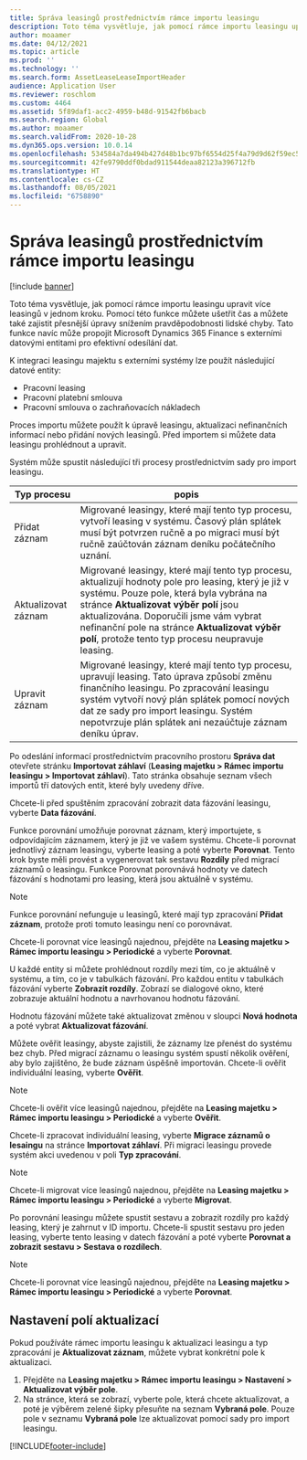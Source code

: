 ```yaml
---
title: Správa leasingů prostřednictvím rámce importu leasingu
description: Toto téma vysvětluje, jak pomocí rámce importu leasingu upravit více leasingů najednou.
author: moaamer
ms.date: 04/12/2021
ms.topic: article
ms.prod: ''
ms.technology: ''
ms.search.form: AssetLeaseLeaseImportHeader
audience: Application User
ms.reviewer: roschlom
ms.custom: 4464
ms.assetid: 5f89daf1-acc2-4959-b48d-91542fb6bacb
ms.search.region: Global
ms.author: moaamer
ms.search.validFrom: 2020-10-28
ms.dyn365.ops.version: 10.0.14
ms.openlocfilehash: 534584a7da494b427d48b1bc97bf6554d25f4a79d9d62f59ec5f2afb65e67431
ms.sourcegitcommit: 42fe9790ddf0bdad911544deaa82123a396712fb
ms.translationtype: HT
ms.contentlocale: cs-CZ
ms.lasthandoff: 08/05/2021
ms.locfileid: "6758890"
---
```

# <a name="manage-leases-through-the-lease-import-framework"></a>Správa leasingů prostřednictvím rámce importu leasingu

[!include [banner](../includes/banner.md)]

Toto téma vysvětluje, jak pomocí rámce importu leasingu upravit více leasingů v jednom kroku. Pomocí této funkce můžete ušetřit čas a můžete také zajistit přesnější úpravy snížením pravděpodobnosti lidské chyby. Tato funkce navíc může propojit Microsoft Dynamics 365 Finance s externími datovými entitami pro efektivní odesílání dat.

K integraci leasingu majektu s externími systémy lze použít následující datové entity:

- Pracovní leasing
- Pracovní platební smlouva
- Pracovní smlouva o zachraňovacích nákladech

Proces importu můžete použít k úpravě leasingu, aktualizaci nefinančních informací nebo přidání nových leasingů. Před importem si můžete data leasingu prohlédnout a upravit.

Systém může spustit následující tři procesy prostřednictvím sady pro import leasingu.

| Typ procesu  | popis |
|---------------|-------------|
| Přidat záznam    | Migrované leasingy, které mají tento typ procesu, vytvoří leasing v systému. Časový plán splátek musí být potvrzen ručně a po migraci musí být ručně zaúčtován záznam deníku počátečního uznání. |
| Aktualizovat záznam | Migrované leasingy, které mají tento typ procesu, aktualizují hodnoty pole pro leasing, který je již v systému. Pouze pole, která byla vybrána na stránce **Aktualizovat výběr polí** jsou aktualizována. Doporučili jsme vám vybrat nefinanční pole na stránce **Aktualizovat výběr polí**, protože tento typ procesu neupravuje leasing. |
| Upravit záznam | Migrované leasingy, které mají tento typ procesu, upravují leasing. Tato úprava způsobí změnu finančního leasingu. Po zpracování leasingu systém vytvoří nový plán splátek pomocí nových dat ze sady pro import leasingu. Systém nepotvrzuje plán splátek ani nezaúčtuje záznam deníku úprav. |

Po odeslání informací prostřednictvím pracovního prostoru **Správa dat** otevřete stránku **Importovat záhlaví** (**Leasing majetku \> Rámec importu leasingu \> Importovat záhlaví**). Tato stránka obsahuje seznam všech importů tří datových entit, které byly uvedeny dříve.

Chcete-li před spuštěním zpracování zobrazit data fázování leasingu, vyberte **Data fázování**.

Funkce porovnání umožňuje porovnat záznam, který importujete, s odpovídajícím záznamem, který je již ve vašem systému. Chcete-li porovnat jednotlivý záznam leasingu, vyberte leasing a poté vyberte **Porovnat**. Tento krok byste měli provést a vygenerovat tak sestavu **Rozdíly** před migrací záznamů o leasingu. Funkce Porovnat porovnává hodnoty ve datech fázování s hodnotami pro leasing, která jsou aktuálně v systému.

> [!NOTE]
> Funkce porovnání nefunguje u leasingů, které mají typ zpracování **Přidat záznam**, protože proti tomuto leasingu není co porovnávat.
>
> Chcete-li porovnat více leasingů najednou, přejděte na **Leasing majetku \> Rámec importu leasingu \> Periodické** a vyberte **Porovnat**.

U každé entity si můžete prohlédnout rozdíly mezi tím, co je aktuálně v systému, a tím, co je v tabulkách fázování. Pro každou entitu v tabulkách fázování vyberte **Zobrazit rozdíly**. Zobrazí se dialogové okno, které zobrazuje aktuální hodnotu a navrhovanou hodnotu fázování.

Hodnotu fázování můžete také aktualizovat změnou v sloupci **Nová hodnota** a poté vybrat **Aktualizovat fázování**.

Můžete ověřit leasingy, abyste zajistili, že záznamy lze přenést do systému bez chyb. Před migrací záznamu o leasingu systém spustí několik ověření, aby bylo zajištěno, že bude záznam úspěšně importován. Chcete-li ověřit individuální leasing, vyberte **Ověřit**.

> [!NOTE]
> Chcete-li ověřit více leasingů najednou, přejděte na **Leasing majetku \> Rámec importu leasingu \> Periodické** a vyberte **Ověřit**.

Chcete-li zpracovat individuální leasing, vyberte **Migrace záznamů o lesaingu** na stránce **Importovat záhlaví**. Při migraci leasingu provede systém akci uvedenou v poli **Typ zpracování**.

> [!NOTE]
> Chcete-li migrovat více leasingů najednou, přejděte na **Leasing majetku \> Rámec importu leasingu \> Periodické** a vyberte **Migrovat**.

Po porovnání leasingu můžete spustit sestavu a zobrazit rozdíly pro každý leasing, který je zahrnut v ID importu. Chcete-li spustit sestavu pro jeden leasing, vyberte tento leasing v datech fázování a poté vyberte **Porovnat a zobrazit sestavu \> Sestava o rozdílech**.

> [!NOTE]
> Chcete-li porovnat více leasingů najednou, přejděte na **Leasing majetku \> Rámec importu leasingu \> Periodické** a vyberte **Porovnat**. 

## <a name="set-up-update-fields"></a>Nastavení polí aktualizací

Pokud používáte rámec importu leasingu k aktualizaci leasingu a typ zpracování je **Aktualizovat záznam**, můžete vybrat konkrétní pole k aktualizaci.

1. Přejděte na **Leasing majetku \> Rámec importu leasingu \> Nastavení \> Aktualizovat výběr pole**.
2. Na stránce, která se zobrazí, vyberte pole, která chcete aktualizovat, a poté je výběrem zelené šipky přesuňte na seznam **Vybraná pole**. Pouze pole v seznamu **Vybraná pole** lze aktualizovat pomocí sady pro import leasingu.


[!INCLUDE[footer-include](../../includes/footer-banner.md)]
